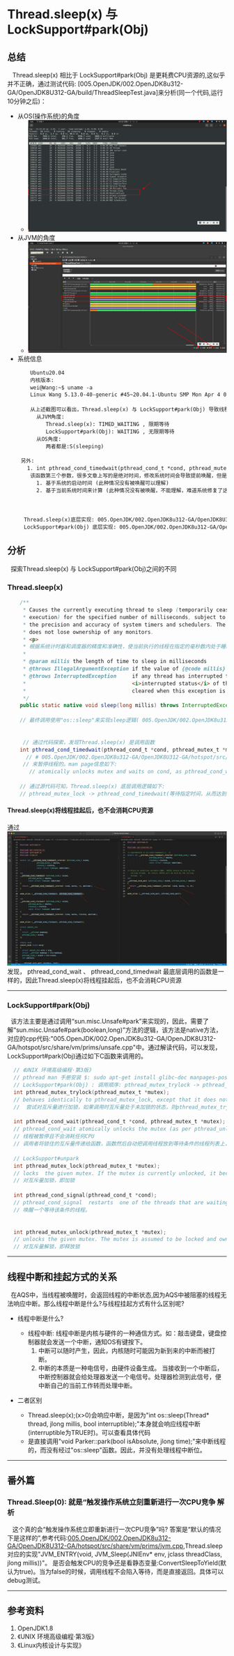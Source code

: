 # Thread.sleep(x) 与 LockSupport#park(Obj)
## 总结
&nbsp;&nbsp; Thread.sleep(x) 相比于 LockSupport#park(Obj) 是更耗费CPU资源的,这似乎并不正确，通过测试代码: [005.OpenJDK/002.OpenJDK8u312-GA/OpenJDK8U312-GA/build/ThreadSleepTest.java]来分析(同一个代码,运行10分钟之后)：
+ 从OS(操作系统)的角度
  - <img src="./pics/2022-04-30_13-14.png">
+ 从JVM的角度
  - <img src="./pics/2022-04-30_13-12.png">
+ 系统信息
  ```txt
      Ubuntu20.04
      内核版本: 
      wei@Wang:~$ uname -a
      Linux Wang 5.13.0-40-generic #45~20.04.1-Ubuntu SMP Mon Apr 4 09:38:31 UTC 2022 x86_64 x86_64 x86_64 GNU/Linux

      从上述截图可以看出，Thread.sleep(x) 与 LockSupport#park(Obj) 导致线程挂起之后，均不会占用CPU执行时间。但是线程状态不同:
        从JVM角度:
           Thread.sleep(x): TIMED_WAITING , 限期等待
           LockSupport#park(Obj): WAITING , 无限期等待
        从OS角度:
           两者都是:S(sleeping)

   另外: 
     1. int pthread_cond_timedwait(pthread_cond_t *cond, pthread_mutex_t *mutex, const struct timespec *abstime);
      该函数第三个参数，很多文章上写的是绝对时间，修改系统时间会导致提前唤醒，但是测试(不论是基于系统启动时间还是当前系统时间)并没有提前唤醒(环境如上),不排除是内核版本的问题。通过文件[005.OpenJDK/002.OpenJDK8u312-GA/OpenJDK8U312-GA/hotspot/src/os/linux/vm/os_linux.cpp]可以发现，该绝对时间的计算方式有两种:
        1. 基于系统的启动时间 (此种情况没有被唤醒可以理解)
        2. 基于当前系统时间来计算 (此种情况没有被唤醒，不能理解，难道系统修复了这个bug吗)

    

    Thread.sleep(x)底层实现: 005.OpenJDK/002.OpenJDK8u312-GA/OpenJDK8U312-GA/hotspot/src/share/vm/prims/jvm.cpp。 最终调用: int os::PlatformEvent::park(jlong millis);
    LockSupport#park(Obj) 底层实现: 005.OpenJDK/002.OpenJDK8u312-GA/OpenJDK8U312-GA/hotspot/src/share/vm/prims/unsafe.cpp。最终调用: int os::PlatformEvent::park(jlong millis);

  ```


## 分析
&nbsp;&nbsp;探索Thread.sleep(x) 与 LockSupport#park(Obj)之间的不同

### Thread.sleep(x)
```java
    /**
     * Causes the currently executing thread to sleep (temporarily cease
     * execution) for the specified number of milliseconds, subject to
     * the precision and accuracy of system timers and schedulers. The thread
     * does not lose ownership of any monitors.
     * <p>
     * 根据系统计时器和调度器的精度和准确性，使当前执行的线程在指定的毫秒数内处于睡眠状态(暂时停止执行)。线程不会失去任何监视器的所有权。
     *
     * @param millis the length of time to sleep in milliseconds
     * @throws IllegalArgumentException if the value of {@code millis} is negative
     * @throws InterruptedException     if any thread has interrupted the current thread. The
     *                                  <i>interrupted status</i> of the current thread is
     *                                  cleared when this exception is thrown.
     */
    public static native void sleep(long millis) throws InterruptedException;

    // 最终调用使用"os::sleep"来实现sleep逻辑( 005.OpenJDK/002.OpenJDK8u312-GA/OpenJDK8U312-GA/hotspot/src/share/vm/prims/jvm.cpp#JVM_ENTRY(void, JVM_Sleep(JNIEnv* env, jclass threadClass, jlong millis));)


     // 通过代码探索，发现Thread.sleep(x) 是调用函数 
    int pthread_cond_timedwait(pthread_cond_t *cond, pthread_mutex_t *mutex, const struct timespec *abstime);
      // # 005.OpenJDK/002.OpenJDK8u312-GA/OpenJDK8U312-GA/hotspot/src/os/linux/vm/os_linux.cpp 可以看这个源码：compute_abstime 计算绝对时间(看系统，可以是绝对时间，可以是相对于系统启动时间的绝对时间)
     // 来暂停线程的。man page信息如下:
       // atomically unlocks mutex and waits on cond, as pthread_cond_wait does, but it also bounds the duration of the wait. If cond has  not  been signaled  within the amount of time specified by abstime, the mutex mutex is re-acquired and pthread_cond_timedwait returns the error ETIMEDOUT.  The abstime parameter specifies an absolute time, with the same origin as time(2) and gettimeofday(2): an abstime of 0 corresponds to 00:00:00 GMT, January 1, 1970.

    // 通过源代码可知，Thread.sleep(x) 底层调用逻辑如下:
    // pthread_mutex_lock -> pthread_cond_timedwait(等待指定时间，从而达到sleep功能) -> pthread_mutex_unlock
```

#### Thread.sleep(x)将线程挂起后，也不会消耗CPU资源
通过 ![20250508173310.jpg](./pics/20250508173310.jpg)  发现， pthread_cond_wait 、 pthread_cond_timedwait 最底层调用的函数是一样的，因此Thread.sleep(x)将线程挂起后，也不会消耗CPU资源

---


### LockSupport#park(Obj)
&nbsp;&nbsp;该方法主要是通过调用“sun.misc.Unsafe#park”来实现的，因此，需要了解“sun.misc.Unsafe#park(boolean,long)”方法的逻辑，该方法是native方法，对应的cpp代码:"005.OpenJDK/002.OpenJDK8u312-GA/OpenJDK8U312-GA/hotspot/src/share/vm/prims/unsafe.cpp"中。通过解读代码，可以发现，LockSupport#park(Obj)通过如下C函数来调用的。
  ```c
    // 《UNIX 环境高级编程·第3版》
    // pthread man 手册安装 $: sudo apt-get install glibc-doc manpages-posix manpages-posix-dev
    // LockSupport#park(Obj) : 调用顺序: pthread_mutex_trylock -> pthread_cond_wait
    int pthread_mutex_trylock(pthread_mutex_t *mutex);
    // behaves identically to pthread_mutex_lock, except that it does not block the calling thread if the  mutex  is  already  locked  by  another thread (or by the calling thread in the case of a ``fast'' mutex). Instead, pthread_mutex_trylock returns immediately with the error code EBUSY.
    //  尝试对互斥量进行加锁，如果调用时互斥量处于未加锁的状态，则pthread_mutex_trylock将锁住互斥量，不会出现阻塞直接返回0.

    int pthread_cond_wait(pthread_cond_t *cond, pthread_mutex_t *mutex);
    // pthread_cond_wait atomically unlocks the mutex (as per pthread_unlock_mutex) and waits for the condition variable cond to be signaled. The  thread  execution  is  suspended  and  does  not  consume  any  CPU  time  until  the  condition  variable  is  signaled.  The mutex must be locked by the calling thread on entrance to  pthread_cond_wait. Before returning to the calling thread, pthread_cond_wait re-acquires mutex (as per pthread_lock_mutex). 
    // 线程被暂停且不会消耗任何CPU
    // 调用者将锁住的互斥量传递给函数，函数然后自动把调用线程放到等待条件的线程列表上，对互斥量进行解锁。  这就关闭了条件检查和线程进行休眠状态等待条件这两个操作之间的时间通道，这样就不会错过条件的任何变化。 pthread_cond_wait返回时，互斥量再次被锁住.

    // LockSupport#unpark
    int pthread_mutex_lock(pthread_mutex_t *mutex);
    // locks  the given mutex. If the mutex is currently unlocked, it becomes locked and owned by the calling thread, and pthread_mutex_lock returns immediately. If the mutex is already locked by another thread, pthread_mutex_lock suspends the calling thread until the mutex is unlocked.
    // 对互斥量加锁，即加锁

    int pthread_cond_signal(pthread_cond_t *cond);
    // pthread_cond_signal  restarts  one of the threads that are waiting on the condition variable cond. If no threads are waiting on cond, nothing happens. If several threads are waiting on cond, exactly one is restarted, but it is not specified which.
    // 唤醒一个等待该条件的线程。


    int pthread_mutex_unlock(pthread_mutex_t *mutex);
    // unlocks the given mutex. The mutex is assumed to be locked and owned by the calling thread on entrance to pthread_mutex_unlock. If the mutex is of the ``fast'' kind, pthread_mutex_unlock always returns it to the unlocked state. If it is of the ``recursive'' kind, it decrements the locking count of the mutex (number of pthread_mutex_lock operations performed on it by the calling thread), and only when this count reaches zero is the mutex actually unlocked.
    // 对互斥量解锁，即释放锁
  ```

---
## 线程中断和挂起方式的关系
&nbsp;&nbsp;在AQS中，当线程被唤醒时，会返回线程的中断状态,因为AQS中被阻塞的线程无法响应中断。那么线程中断是什么?与线程挂起方式有什么区别呢?
- 线程中断是什么?
  + 线程中断: 线程中断是内核与硬件的一种通信方式。如：敲击键盘，键盘控制器就会发送一个中断，通知OS有键按下。
    1. 中断可以随时产生，因此，内核随时可能因为新到来的中断而被打断。
    2. 中断的本质是一种电信号，由硬件设备生成。 当接收到一个中断后，中断控制器就会给处理器发送一个电信号。处理器检测到此信号，便中断自己的当前工作转而处理中断。

- 二者区别
   + Thread.sleep(x);(x>0)会响应中断，是因为"int os::sleep(Thread* thread, jlong millis, bool interruptible);"本身就会响应线程中断(interruptible为TRUE时)。可以查看具体代码
   + 是直接调用"void Parker::park(bool isAbsolute, jlong time);"来中断线程的，而没有经过"os::sleep"函数。因此，并没有处理线程中断位。
---
## 番外篇
### Thread.Sleep(0): 就是“触发操作系统立刻重新进行一次CPU竞争 解析
&nbsp;&nbsp; 这个真的会“触发操作系统立即重新进行一次CPU竞争”吗? 答案是“默认的情况下是这样的”,参考代码:[005.OpenJDK/002.OpenJDK8u312-GA/OpenJDK8U312-GA/hotspot/src/share/vm/prims/jvm.cpp](../../005.OpenJDK/002.OpenJDK8u312-GA/OpenJDK8U312-GA/hotspot/src/share/vm/prims/jvm.cpp),Thread.sleep 对应的实现"JVM_ENTRY(void, JVM_Sleep(JNIEnv* env, jclass threadClass, jlong millis))"。 是否会触发CPU的竞争还是看静态变量:ConvertSleepToYield(默认为true)。当为false的时候，调用线程不会陷入等待，而是直接返回。具体可以debug测试。


---

## 参考资料
1. OpenJDK1.8
2. 《UNIX 环境高级编程·第3版》
3. 《Linux内核设计与实现》